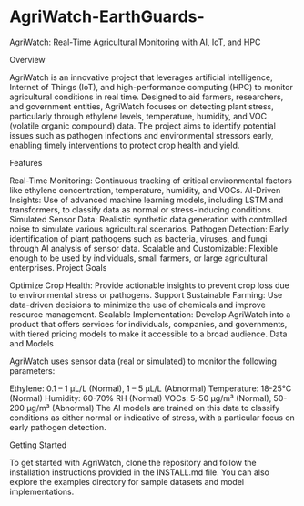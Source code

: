# AgriWatch-EarthGuards-
AgriWatch: Real-Time Agricultural Monitoring with AI, IoT, and HPC

Overview

AgriWatch is an innovative project that leverages artificial intelligence, Internet of Things (IoT), and high-performance computing (HPC) to monitor agricultural conditions in real time. Designed to aid farmers, researchers, and government entities, AgriWatch focuses on detecting plant stress, particularly through ethylene levels, temperature, humidity, and VOC (volatile organic compound) data. The project aims to identify potential issues such as pathogen infections and environmental stressors early, enabling timely interventions to protect crop health and yield.

Features

Real-Time Monitoring: Continuous tracking of critical environmental factors like ethylene concentration, temperature, humidity, and VOCs.
AI-Driven Insights: Use of advanced machine learning models, including LSTM and transformers, to classify data as normal or stress-inducing conditions.
Simulated Sensor Data: Realistic synthetic data generation with controlled noise to simulate various agricultural scenarios.
Pathogen Detection: Early identification of plant pathogens such as bacteria, viruses, and fungi through AI analysis of sensor data.
Scalable and Customizable: Flexible enough to be used by individuals, small farmers, or large agricultural enterprises.
Project Goals

Optimize Crop Health: Provide actionable insights to prevent crop loss due to environmental stress or pathogens.
Support Sustainable Farming: Use data-driven decisions to minimize the use of chemicals and improve resource management.
Scalable Implementation: Develop AgriWatch into a product that offers services for individuals, companies, and governments, with tiered pricing models to make it accessible to a broad audience.
Data and Models

AgriWatch uses sensor data (real or simulated) to monitor the following parameters:

Ethylene: 0.1 – 1 µL/L (Normal), 1 – 5 µL/L (Abnormal)
Temperature: 18-25°C (Normal)
Humidity: 60-70% RH (Normal)
VOCs: 5-50 µg/m³ (Normal), 50-200 µg/m³ (Abnormal)
The AI models are trained on this data to classify conditions as either normal or indicative of stress, with a particular focus on early pathogen detection.

Getting Started

To get started with AgriWatch, clone the repository and follow the installation instructions provided in the INSTALL.md file. You can also explore the examples directory for sample datasets and model implementations.
